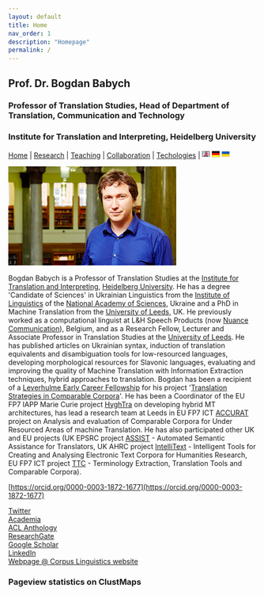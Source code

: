 ```yaml
---
layout: default
title: Home
nav_order: 1
description: "Homepage"
permalink: /
---
```


## Prof. Dr. Bogdan Babych
### Professor of Translation Studies, Head of Department of Translation, Communication and Technology
### Institute for Translation and Interpreting, Heidelberg University

[Home](index.md) | [Research](research.md) | [Teaching](teaching.md) | [Collaboration](collaboration.md) | [Techologies](techlabs.md) | ![Image](/assets/img/flagUSUK.png) ![Image](/assets/img/flagDE2.png) ![Image](/assets/img/flagUA2.png)

![Image](/assets/img/Bogdan_Babych.jpg)

Bogdan Babych is a Professor of Translation Studies at the [Institute for Translation and Interpreting](https://www.uni-heidelberg.de/fakultaeten/neuphil/iask/sued/index.html), [Heidelberg University](https://www.uni-heidelberg.de/en). He has a degree 'Candidate of Sciences' in Ukrainian Linguistics from the [Institute of Linguistics](http://www.nas.gov.ua/EN/Org/Pages/default.aspx?OrgID=0000284) of the [National Academy of Sciences](http://www.nas.gov.ua/EN/Pages/default.aspx), Ukraine and a PhD in Machine Translation from the [University of Leeds](https://www.leeds.ac.uk/), UK. He previously worked as a computational linguist at L&H Speech Products (now [Nuance Communication](https://www.nuance.com/en-gb/index.html)), Belgium, and as a Research Fellow, Lecturer and Associate Professor in Translation Studies at the [University of Leeds](https://ahc.leeds.ac.uk/centre-translation-studies-research). He has published articles on Ukrainian syntax, induction of translation equivalents and disambiguation tools for low-resourced languages, developing morphological resources for Slavonic languages, evaluating and improving the quality of Machine Translation with Information Extraction techniques, hybrid approaches to translation. Bogdan has been a recipient of a [Leverhulme Early Career Fellowship](https://www.leverhulme.ac.uk/early-career-fellowships) for his project '[Translation Strategies in Comparable Corpora](proj2007leverhulme.md)'. He has been a Coordinator of the EU FP7 IAPP Marie Curie project [HyghTra](https://lingenio.de/en/research/projects/hyghtra/) on developing hybrid MT architectures, has lead a research team at Leeds in EU FP7 ICT [ACCURAT](http://www.accurat-project.eu) project on Analysis and evaluation of Comparable Corpora for Under Resourced Areas of machine Translation. He has also participated other UK and EU projects (UK EPSRC project [ASSIST](http://ucrel.lancs.ac.uk/projects/assist/) - Automated Semantic Assistance for Translators, UK AHRC project [IntelliText](http://corpus.leeds.ac.uk/it/) - Intelligent Tools for Creating and Analysing Electronic Text Corpora for Humanities Research, EU FP7 ICT project [TTC](http://www.ttc-project.eu) - Terminology Extraction, Translation Tools and Comparable Corpora).


[https://orcid.org/0000-0003-1872-1677](https://orcid.org/0000-0003-1872-1677)

[Twitter](https://twitter.com/b_babych)  
[Academia](https://uni-heidelberg.academia.edu/BogdanBabych)  
[ACL Anthology](https://www.aclweb.org/anthology/people/b/bogdan-babych/)  
[ResearchGate](https://www.researchgate.net/profile/Bogdan_Babych)  
[Google Scholar](https://scholar.google.co.uk/citations?user=tCCIynYAAAAJ&hl=en)  
[LinkedIn](https://www.linkedin.com/in/bogdan-babych-767a9219/)  
[Webpage @ Corpus Linguistics website](http://corpus.leeds.ac.uk/bogdan/)


### Pageview statistics on ClustMaps

<script type="text/javascript" id="clustrmaps" src="//clustrmaps.com/map_v2.js?d=Y5Mn8ovEJ_-bNgGiMjV25n6CqBSHuX9xk8NbHaTTPCw&cl=ffffff&w=a">
</script>
